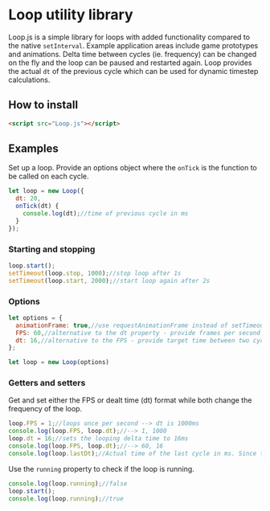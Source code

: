 # Loop utility library
Loop.js is a simple library for loops with added functionality compared to the native `setInterval`. Example application areas include game prototypes and animations. Delta time between cycles (ie. frequency) can be changed on the fly and the loop can be paused and restarted again. Loop provides the actual `dt` of the previous cycle which can be used for dynamic timestep calculations.
## How to install
```html
<script src="Loop.js"></script>
```
## Examples
Set up a loop. Provide an options object where the `onTick` is the function to be called on each cycle.
```javascript
let loop = new Loop({
  dt: 20,
  onTick(dt) {
    console.log(dt);//time of previous cycle in ms
  }
});
```
### Starting and stopping
```javascript
loop.start();
setTimeout(loop.stop, 1000);//stop loop after 1s
setTimeout(loop.start, 2000);//start loop again after 2s
```
### Options
```javascript
let options = {
  animationFrame: true,//use requestAnimationFrame instead of setTimeout, dt and FPS properties are ignored if value is set true
  FPS: 60,//alternative to the dt property - provide frames per second (FPS)
  dt: 16,//alternative to the FPS - provide target time between two cycles
};

let loop = new Loop(options)
```
### Getters and setters
Get and set either the FPS or dealt time (dt) format while both change the frequency of the loop.
```javascript
loop.FPS = 1;//loops once per second --> dt is 1000ms
console.log(loop.FPS, loop.dt);//--> 1, 1000
loop.dt = 16;//sets the looping delta time to 16ms
console.log(loop.FPS, loop.dt);//--> 60, 16
console.log(loop.lastDt);//Actual time of the last cycle in ms. Since timeouts are inaccurate in JS in general, loop.lastDt is often 0...5ms away from the targeted time. Most of the time delayed.
```
Use the `running` property to check if the loop is running.
```javascript
console.log(loop.running);//false
loop.start();
console.log(loop.running);//true
```
